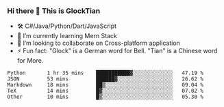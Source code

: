 ### Hi there 👋 This is GlockTian

- 🛠️ C#/Java/Python/Dart/JavaScript
- 🌱 I’m currently learning Mern Stack
- 👯 I’m looking to collaborate on Cross-platform application
- ⚡ Fun fact: "Glock" is a German word for Bell. "Tian" is a Chinese word for More.


<!--START_SECTION:waka-->

```text
Python       1 hr 35 mins    ███████████▓░░░░░░░░░░░░░   47.19 %
JSON         53 mins         ██████▓░░░░░░░░░░░░░░░░░░   26.62 %
Markdown     18 mins         ██▒░░░░░░░░░░░░░░░░░░░░░░   09.04 %
TeX          14 mins         █▓░░░░░░░░░░░░░░░░░░░░░░░   07.02 %
Other        10 mins         █▒░░░░░░░░░░░░░░░░░░░░░░░   05.30 %
```

<!--END_SECTION:waka-->

<!--
**GlockTian/GlockTian** is a ✨ _special_ ✨ repository because its `README.md` (this file) appears on your GitHub profile.

Here are some ideas to get you started:

- 🔭 I’m currently working on ...
- 🌱 I’m currently learning ...
- 👯 I’m looking to collaborate on ...
- 🤔 I’m looking for help with ...
- 💬 Ask me about ...
- 📫 How to reach me: ...
- 😄 Pronouns: ...
- ⚡ Fun fact: ...
-->
